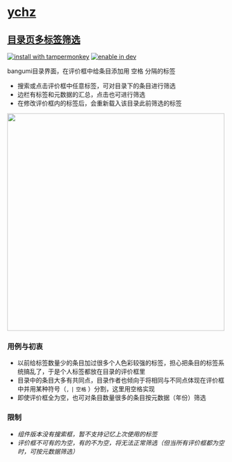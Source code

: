 # [ychz](https://bgm.tv/user/ychz)

## [目录页多标签筛选](naiveFilter.user.js?raw=true)

[![install with tampermonkey](https://img.shields.io/badge/Install%20with-TamperMonkey-00adad.svg)](https://greasyfork.org/en/scripts/408448-%E7%95%AA%E7%BB%84%E8%AE%A1%E5%88%92-bangumi-%E7%9B%AE%E5%BD%95%E9%A1%B5%E5%A4%9A%E6%A0%87%E7%AD%BE%E7%AD%9B%E9%80%89)
[![enable in dev](https://img.shields.io/badge/Enable-超合金组件-F09199.svg)](https://bangumi.tv/dev/app/2036)

bangumi目录界面，在评价框中给条目添加用 空格 分隔的标签
- 搜索或点击评价框中任意标签，可对目录下的条目进行筛选
- 边栏有标签和元数据的汇总，点击也可进行筛选
- 在修改评价框内的标签后，会重新载入该目录此前筛选的标签

<img src="https://user-images.githubusercontent.com/17885952/147813323-72573e32-3000-4d21-9f69-d13acfa31dd9.gif" width="500"/>

### 用例与初衷
- 以前给标签数量少的条目加过很多个人色彩较强的标签，担心把条目的标签系统搞乱了，于是个人标签都放在目录的评价框里
- 目录中的条目大多有共同点，目录作者也倾向于将相同与不同点体现在评价框中并用某种符号（`,` `|` `空格` ）分割，这里用空格实现
- 即使评价框全为空，也可对条目数量很多的条目按元数据（年份）筛选

### 限制
- *组件版本没有搜索框，暂不支持记忆上次使用的标签*
- *评价框不可有的为空，有的不为空，将无法正常筛选（但当所有评价框都为空时，可按元数据筛选）* 
